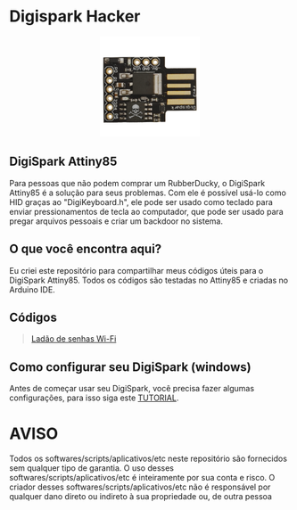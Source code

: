 # Digispark Hacker

<p align="center">
    <img src="/images/DH.png" width="180" />
    
 
## DigiSpark Attiny85
Para pessoas que não podem comprar um RubberDucky, o DigiSpark Attiny85 é a solução para seus problemas. Com ele é possível usá-lo como HID graças ao "DigiKeyboard.h", ele pode ser usado como teclado para enviar pressionamentos de tecla ao computador, que pode ser usado para pregar arquivos pessoais e criar um backdoor no sistema.

## O que você encontra aqui?
Eu criei este repositório para compartilhar meus códigos úteis para o DigiSpark Attiny85. Todos os códigos são testadas no Attiny85 e criadas no Arduino IDE.
    
## Códigos
>[Ladão de senhas Wi-Fi](https://github.com/lucasbustamante/Digispark_Hacker/tree/master/payloads/ladrao_de_senha_wifi)
    
## Como configurar seu DigiSpark (windows)
Antes de começar usar seu DigiSpark, você precisa fazer algumas configurações, para isso siga este [TUTORIAL](https://embarcados.com.br/instalando-o-attiny85-no-windows/).
    
 
# AVISO
Todos os softwares/scripts/aplicativos/etc neste repositório são fornecidos sem qualquer tipo de garantia. O uso desses softwares/scripts/aplicativos/etc é inteiramente por sua conta e risco. O criador desses softwares/scripts/aplicativos/etc não é responsável por qualquer dano direto ou indireto à sua propriedade ou, de outra pessoa

